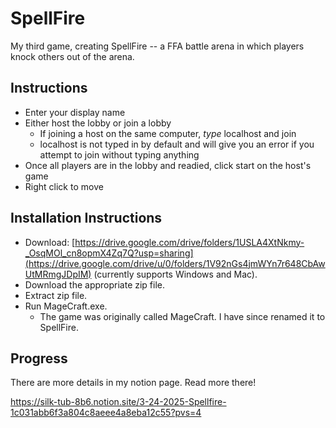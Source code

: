# SpellFire
My third game, creating SpellFire -- a FFA battle arena in which players knock others out of the arena.

## Instructions
- Enter your display name
- Either host the lobby or join a lobby
  - If joining a host on the same computer, *type* localhost and join
  - localhost is not typed in by default and will give you an error if you attempt to join without typing anything
- Once all players are in the lobby and readied, click start on the host's game
- Right click to move

## Installation Instructions
- Download: [https://drive.google.com/drive/folders/1USLA4XtNkmy-_OsqMOl_cn8opmX4Zq7Q?usp=sharing](https://drive.google.com/drive/u/0/folders/1V92nGs4jmWYn7r648CbAwUtMRmgJDpIM) (currently supports Windows and Mac).
- Download the appropriate zip file.
- Extract zip file.
- Run MageCraft.exe.
  - The game was originally called MageCraft. I have since renamed it to SpellFire.


## Progress
There are more details in my notion page. Read more there!

https://silk-tub-8b6.notion.site/3-24-2025-Spellfire-1c031abb6f3a804c8aeee4a8eba12c55?pvs=4



